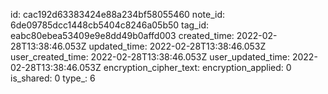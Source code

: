 id: cac192d63383424e88a234bf58055460
note_id: 6de09785dcc1448cb5404c8246a05b50
tag_id: eabc80ebea53409e9e8dd49b0affd003
created_time: 2022-02-28T13:38:46.053Z
updated_time: 2022-02-28T13:38:46.053Z
user_created_time: 2022-02-28T13:38:46.053Z
user_updated_time: 2022-02-28T13:38:46.053Z
encryption_cipher_text: 
encryption_applied: 0
is_shared: 0
type_: 6